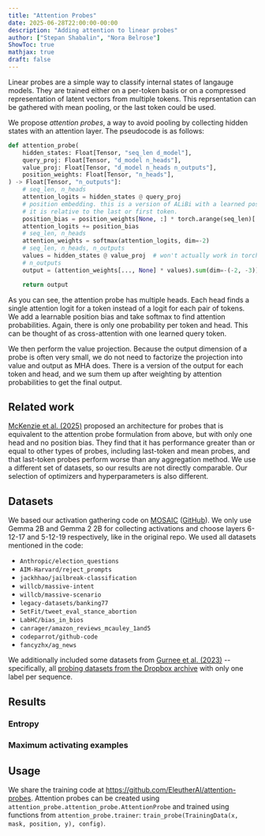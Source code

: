 ```yaml
---
title: "Attention Probes"
date: 2025-06-28T22:00:00-00:00
description: "Adding attention to linear probes"
author: ["Stepan Shabalin", "Nora Belrose"]
ShowToc: true
mathjax: true
draft: false
---
```


Linear probes are a simple way to classify internal states of langauge models. They are trained either on a per-token basis or on a compressed representation of latent vectors from multiple tokens. This reprsentation can be gathered with mean pooling, or the last token could be used.

We propose *attention probes*, a way to avoid pooling by collecting hidden states with an attention layer. The pseudocode is as follows:

```python
def attention_probe(
    hidden_states: Float[Tensor, "seq_len d_model"],
    query_proj: Float[Tensor, "d_model n_heads"],
    value_proj: Float[Tensor, "d_model n_heads n_outputs"],
    position_weights: Float[Tensor, "n_heads"],
) -> Float[Tensor, "n_outputs"]:
    # seq_len, n_heads
    attention_logits = hidden_states @ query_proj
    # position embedding. this is a version of ALiBi with a learned position bias.
    # it is relative to the last or first token.
    position_bias = position_weights[None, :] * torch.arange(seq_len)[:, None]
    attention_logits += position_bias
    # seq_len, n_heads
    attention_weights = softmax(attention_logits, dim=-2)
    # seq_len, n_heads, n_outputs
    values = hidden_states @ value_proj  # won't actually work in torch
    # n_outputs
    output = (attention_weights[..., None] * values).sum(dim=-(-2, -3))

    return output
```

As you can see, the attention probe has multiple heads. Each head finds a single attention logit for a token instead of a logit for each pair of tokens. We add a learnable position bias and take softmax to find attention probabilities. Again, there is only one probability per token and head. This can be thought of as cross-attention with one learned query token.

We then perform the value projection. Because the output dimension of a probe is often very small, we do not need to factorize the projection into value and output as MHA does. There is a version of the output for each token and head, and we sum them up after weighting by attention probabilities to get the final output.

## Related work

[McKenzie et al. (2025)](https://arxiv.org/abs/2506.10805v1) proposed an architecture for probes that is equivalent to the attention probe formulation from above, but with only one head and no position bias. They find that it has performance greater than or equal to other types of probes, including last-token and mean probes, and that last-token probes perform worse than any aggregation method. We use a different set of datasets, so our results are not directly comparable. Our selection of optimizers and hyperparameters is also different.

## Datasets

We based our activation gathering code on [MOSAIC](https://arxiv.org/abs/2502.11367) ([GitHub](https://github.com/shan23chen/MOSAIC)). We only use Gemma 2B and Gemma 2 2B for collecting activations and choose layers 6-12-17 and 5-12-19 respectively, like in the original repo. We used all datasets mentioned in the code:
* `Anthropic/election_questions`
* `AIM-Harvard/reject_prompts`
* `jackhhao/jailbreak-classification`
* `willcb/massive-intent`
* `willcb/massive-scenario`
* `legacy-datasets/banking77`
* `SetFit/tweet_eval_stance_abortion`
* `LabHC/bias_in_bios`
* `canrager/amazon_reviews_mcauley_1and5`
* `codeparrot/github-code`
* `fancyzhx/ag_news`

We additionally included some datasets from [Gurnee et al. (2023)](https://arxiv.org/abs/2305.01610) -- specifically, all [probing datasets from the Dropbox archive](https://www.dropbox.com/scl/fo/14oxabm2eq47bkw2u0oxo/AKFTcikvAB8-GVdoBztQHxE?rlkey=u9qny1tsza6lqetzzua3jr8xn&dl=0) with only one label per sequence.

## Results



### Entropy

### Maximum activating examples

## Usage

We share the training code at https://github.com/EleutherAI/attention-probes. Attention probes can be created using `attention_probe.attention_probe.AttentionProbe` and trained using functions from `attention_probe.trainer`: `train_probe(TrainingData(x, mask, position, y), config)`.
